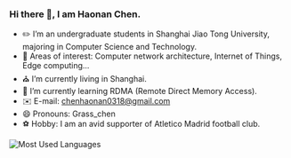 ### Hi there 👋, I am Haonan Chen.

- ✏️ I’m an undergraduate students in Shanghai Jiao Tong University, majoring in Computer Science and Technology.
- 📜 Areas of interest: Computer network architecture, Internet of Things, Edge computing...
- ⛪ I’m currently living in Shanghai. 
- 🌱 I’m currently learning RDMA (Remote Direct Memory Access).
- ✉️ E-mail: chenhaonan0318@gmail.com
- 😄 Pronouns: Grass_chen
- ⚽ Hobby: I am an avid supporter of Atletico Madrid football club.

![Most Used Languages](https://github-readme-stats.vercel.app/api/top-langs/?username=chn0318&theme=dark&layout=compact)
